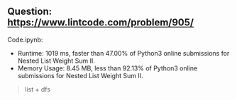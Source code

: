 ## Question: https://www.lintcode.com/problem/905/

Code.ipynb:
* Runtime: 1019 ms, faster than 47.00% of Python3 online submissions for Nested List Weight Sum II.
* Memory Usage: 8.45 MB, less than 92.13% of Python3 online submissions for Nested List Weight Sum II.
> list + dfs
